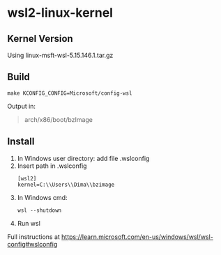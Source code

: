 # wsl2-linux-kernel

## Kernel Version

Using linux-msft-wsl-5.15.146.1.tar.gz

## Build

```
make KCONFIG_CONFIG=Microsoft/config-wsl
```
Output in:
> arch/x86/boot/bzImage


## Install

1. In Windows user directory: add file .wslconfig
2. Insert path in .wslconfig
	```
	[wsl2]
	kernel=C:\\Users\\Dima\\bzimage
	```
3. In Windows cmd:
	```
	wsl --shutdown
	```
4. Run wsl


Full instructions at
https://learn.microsoft.com/en-us/windows/wsl/wsl-config#wslconfig




